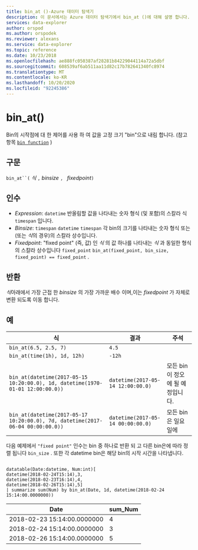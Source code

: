 ```yaml
---
title: bin_at ()-Azure 데이터 탐색기
description: 이 문서에서는 Azure 데이터 탐색기에서 bin_at ()에 대해 설명 합니다.
services: data-explorer
author: orspod
ms.author: orspodek
ms.reviewer: alexans
ms.service: data-explorer
ms.topic: reference
ms.date: 10/23/2018
ms.openlocfilehash: ae888fc050387af28281b84229044114a72a5dbf
ms.sourcegitcommit: 608539af6ab511aa11d82c17b782641340fc8974
ms.translationtype: MT
ms.contentlocale: ko-KR
ms.lasthandoff: 10/20/2020
ms.locfileid: "92245386"
---
```

# <a name="bin_at"></a>bin_at()

Bin의 시작점에 대 한 제어를 사용 하 여 값을 고정 크기 "bin"으로 내림 합니다.
(참고 항목 [`bin function`](./binfunction.md) )

## <a name="syntax"></a>구문

`bin_at``(` *식* `,` *binsize* `, ` *fixedpoint*`)`

## <a name="arguments"></a>인수

* *Expression*: `datetime` 반올림할 값을 나타내는 숫자 형식 (및 포함)의 스칼라 식 `timespan` 입니다.
* *Binsize*: `timespan` `datetime` `timespan` 각 bin의 크기를 나타내는 숫자 형식 또는 (또는 *식*의 경우)의 스칼라 상수입니다.
* *Fixedpoint*: "fixed point" (즉, 값) 인 *식* 의 값 하나를 나타내는 *식* 과 동일한 형식의 스칼라 상수입니다 `fixed_point` `bin_at(fixed_point, bin_size, fixed_point) == fixed_point` .

## <a name="returns"></a>반환

*식*아래에서 가장 근접 한 *binsize* 의 가장 가까운 배수 이며,이는 *fixedpoint* 가 자체로 변환 되도록 이동 합니다.

## <a name="examples"></a>예

|식                                                                    |결과                           |주석                   |
|------------------------------------------------------------------------------|---------------------------------|---------------------------|
|`bin_at(6.5, 2.5, 7)`                                                         |`4.5`                            ||
|`bin_at(time(1h), 1d, 12h)`                                                   |`-12h`                           ||
|`bin_at(datetime(2017-05-15 10:20:00.0), 1d, datetime(1970-01-01 12:00:00.0))`|`datetime(2017-05-14 12:00:00.0)`|모든 bin이 정오에 될 예정입니다.   |
|`bin_at(datetime(2017-05-17 10:20:00.0), 7d, datetime(2017-06-04 00:00:00.0))`|`datetime(2017-05-14 00:00:00.0)`|모든 bin은 일요일에|


다음 예제에서 `"fixed point"` 인수는 bin 중 하나로 반환 되 고 다른 bin은에 따라 정렬 됩니다 `bin_size` . 또한 각 datetime bin은 해당 bin의 시작 시간을 나타냅니다.

<!-- csl: https://help.kusto.windows.net:443/Samples -->
```kusto

datatable(Date:datetime, Num:int)[
datetime(2018-02-24T15:14),3,
datetime(2018-02-23T16:14),4,
datetime(2018-02-26T15:14),5]
| summarize sum(Num) by bin_at(Date, 1d, datetime(2018-02-24 15:14:00.0000000)) 
```

|Date|sum_Num|
|---|---|
|2018-02-23 15:14:00.0000000|4|
|2018-02-24 15:14:00.0000000|3|
|2018-02-26 15:14:00.0000000|5|
